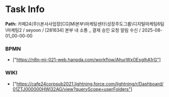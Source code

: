 # Task Info

**Path:** 카페24(주)\본사사업장\[CG]MI본부\마케팅센터\성장주도그룹\디지털마케팅6팀\마케팅2 / seyoon / [281634] 본부 내 소통 _ 결재 승인 요청 알림 수신 / 2025-08-01_00-00-00

### BPMN
- ["https://n8n-mi-021-web.hanpda.com/workflow/AhurWxOEsglhA1rG"]

### WIKI
- ["https://cafe24corpsub2021.lightning.force.com/lightning/r/Dashboard/01ZTJ000000HWl32AG/view?queryScope=userFolders"]

